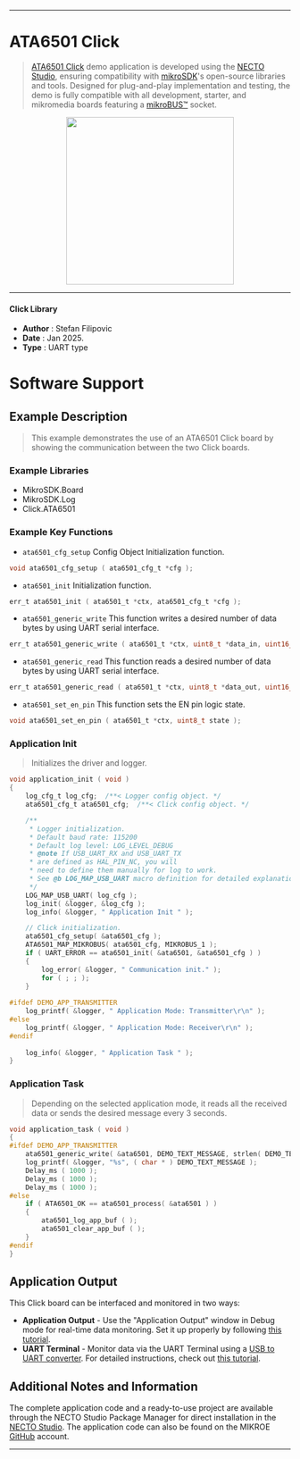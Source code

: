 
---
# ATA6501 Click

> [ATA6501 Click](https://www.mikroe.com/?pid_product=MIKROE-6461) demo application is developed using
the [NECTO Studio](https://www.mikroe.com/necto), ensuring compatibility with [mikroSDK](https://www.mikroe.com/mikrosdk)'s
open-source libraries and tools. Designed for plug-and-play implementation and testing, the demo is fully compatible with
all development, starter, and mikromedia boards featuring a [mikroBUS&trade;](https://www.mikroe.com/mikrobus) socket.

<p align="center">
  <img src="https://www.mikroe.com/?pid_product=MIKROE-6461&image=1" height=300px>
</p>

---

#### Click Library

- **Author**        : Stefan Filipovic
- **Date**          : Jan 2025.
- **Type**          : UART type

# Software Support

## Example Description

> This example demonstrates the use of an ATA6501 Click board by showing the communication between the two Click boards.

### Example Libraries

- MikroSDK.Board
- MikroSDK.Log
- Click.ATA6501

### Example Key Functions

- `ata6501_cfg_setup` Config Object Initialization function.
```c
void ata6501_cfg_setup ( ata6501_cfg_t *cfg );
```

- `ata6501_init` Initialization function.
```c
err_t ata6501_init ( ata6501_t *ctx, ata6501_cfg_t *cfg );
```

- `ata6501_generic_write` This function writes a desired number of data bytes by using UART serial interface.
```c
err_t ata6501_generic_write ( ata6501_t *ctx, uint8_t *data_in, uint16_t len );
```

- `ata6501_generic_read` This function reads a desired number of data bytes by using UART serial interface.
```c
err_t ata6501_generic_read ( ata6501_t *ctx, uint8_t *data_out, uint16_t len );
```

- `ata6501_set_en_pin` This function sets the EN pin logic state.
```c
void ata6501_set_en_pin ( ata6501_t *ctx, uint8_t state );
```

### Application Init

> Initializes the driver and logger.

```c
void application_init ( void )
{
    log_cfg_t log_cfg;  /**< Logger config object. */
    ata6501_cfg_t ata6501_cfg;  /**< Click config object. */

    /** 
     * Logger initialization.
     * Default baud rate: 115200
     * Default log level: LOG_LEVEL_DEBUG
     * @note If USB_UART_RX and USB_UART_TX 
     * are defined as HAL_PIN_NC, you will 
     * need to define them manually for log to work. 
     * See @b LOG_MAP_USB_UART macro definition for detailed explanation.
     */
    LOG_MAP_USB_UART( log_cfg );
    log_init( &logger, &log_cfg );
    log_info( &logger, " Application Init " );

    // Click initialization.
    ata6501_cfg_setup( &ata6501_cfg );
    ATA6501_MAP_MIKROBUS( ata6501_cfg, MIKROBUS_1 );
    if ( UART_ERROR == ata6501_init( &ata6501, &ata6501_cfg ) ) 
    {
        log_error( &logger, " Communication init." );
        for ( ; ; );
    }
    
#ifdef DEMO_APP_TRANSMITTER
    log_printf( &logger, " Application Mode: Transmitter\r\n" );
#else
    log_printf( &logger, " Application Mode: Receiver\r\n" );
#endif
    
    log_info( &logger, " Application Task " );
}
```

### Application Task

> Depending on the selected application mode, it reads all the received data or sends the desired message every 3 seconds.

```c
void application_task ( void )
{
#ifdef DEMO_APP_TRANSMITTER
    ata6501_generic_write( &ata6501, DEMO_TEXT_MESSAGE, strlen( DEMO_TEXT_MESSAGE ) );
    log_printf( &logger, "%s", ( char * ) DEMO_TEXT_MESSAGE );
    Delay_ms ( 1000 );
    Delay_ms ( 1000 );
    Delay_ms ( 1000 ); 
#else
    if ( ATA6501_OK == ata6501_process( &ata6501 ) ) 
    {
        ata6501_log_app_buf ( );
        ata6501_clear_app_buf ( );
    }
#endif
}
```

## Application Output

This Click board can be interfaced and monitored in two ways:
- **Application Output** - Use the "Application Output" window in Debug mode for real-time data monitoring.
Set it up properly by following [this tutorial](https://www.youtube.com/watch?v=ta5yyk1Woy4).
- **UART Terminal** - Monitor data via the UART Terminal using
a [USB to UART converter](https://www.mikroe.com/click/interface/usb?interface*=uart,uart). For detailed instructions,
check out [this tutorial](https://help.mikroe.com/necto/v2/Getting%20Started/Tools/UARTTerminalTool).

## Additional Notes and Information

The complete application code and a ready-to-use project are available through the NECTO Studio Package Manager for 
direct installation in the [NECTO Studio](https://www.mikroe.com/necto). The application code can also be found on
the MIKROE [GitHub](https://github.com/MikroElektronika/mikrosdk_click_v2) account.

---
